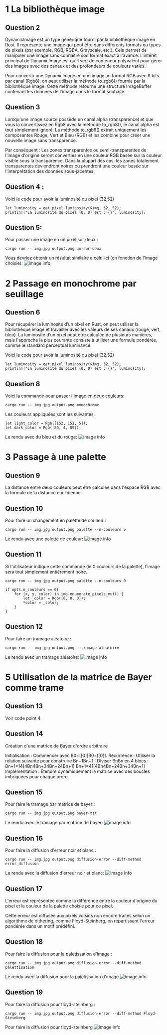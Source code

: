 # 1 La bibliothèque image

## Question 2

DynamicImage est un type générique fourni par la bibliothèque image en Rust. Il représente une image qui peut être dans différents formats ou types de pixels (par exemple, RGB, RGBA, Grayscale, etc.). Cela permet de manipuler une image sans connaître son format exact à l'avance.
L'intérêt principal de DynamicImage est qu'il sert de conteneur polyvalent pour gérer des images avec des canaux et des profondeurs de couleurs variés.

Pour convertir une DynamicImage en une image au format RGB avec 8 bits par canal (Rgb8), on peut utiliser la méthode to_rgb8() fournie par la bibliothèque image. Cette méthode retourne une structure ImageBuffer contenant les données de l'image dans le format souhaité.

## Question 3

Lorsqu'une image source possède un canal alpha (transparence) et que vous la convertissez en Rgb8 avec la méthode to_rgb8(), le canal alpha est tout simplement ignoré. La méthode to_rgb8() extrait uniquement les composantes Rouge, Vert et Bleu (RGB) et les combine pour créer une nouvelle image sans transparence.

Par conséquent :
    Les zones transparentes ou semi-transparentes de l'image d'origine seront converties en une couleur RGB basée sur la couleur visible sous la transparence.
    Dans la plupart des cas, les zones totalement transparentes deviendront noires ou prendront une couleur basée sur l'interprétation des données sous-jacentes.

## Question 4 :
Voici le code pour avoir la luminosité du pixel (32,52)
```
let luminosity = get_pixel_luminosity(&img, 32, 52);
println!("La luminosité du pixel (0, 0) est : {}", luminosity);
```

## Question 5:
Pour passer une image en un pixel sur deux :
```
cargo run -- img.jpg output.png un-sur-deux
```

Vous devriez obtenir un résultat similaire à celui-ci (en fonction de l'image choisie):
![image info](1_out.png)

# 2 Passage en monochrome par seuillage

## Question 6

Pour récupérer la luminosité d’un pixel en Rust, on peut utiliser la bibliothèque image et travailler avec les valeurs de ses canaux (rouge, vert, bleu). La luminosité d’un pixel peut être calculée de plusieurs manières, mais l'approche la plus courante consiste à utiliser une formule pondérée, comme le standard perceptual luminance.

Voici le code pour avoir la luminosité du pixel (32,52)
```
let luminosity = get_pixel_luminosity(&img, 32, 52);
println!("La luminosité du pixel (0, 0) est : {}", luminosity);
```

## Question 8
Voici la commande pour passer l'image en deux couleurs:
```
cargo run -- img.jpg output.png monochrome
```

Les couleurs appliquées sont les suivantes:
```
let light_color = Rgb([152, 152, 5]);
let dark_color = Rgb([89, 4, 89]);
```
Le rendu avec du bleu et du rouge:
![image info](2_out_monochrome.png)

# 3 Passage à une palette

## Question 9

La distance entre deux couleurs peut être calculée dans l'espace RGB avec la formule de la distance euclidienne.

## Question 10

Pour faire un changement en palette de couleur :
```
cargo run -- img.jpg output.png palette --n-couleurs 5
```

Le rendu avec une palette de couleur:
![image info](3_out_palette.png)

## Question 11

Si l'utilisateur indique cette commande (ie 0 couleurs de la palette), l'image sera tout simplement entièrement noire.

```
cargo run -- img.jpg output.png palette --n-couleurs 0
```
```
if opts.n_couleurs == 0{
    for (x, y, color) in img.enumerate_pixels_mut() {
        let _color = Rgb([0, 0, 0]);
        *color = _color;
    }
}
```

## Question 12

Pour faire un tramage aléatoire :
```
cargo run -- img.jpg output.png --tramage-aleatoire
```

Le rendu avec un tramage aléatoire:
![image info](4_out_dithering.png)

# 5 Utilisation de la matrice de Bayer comme trame

## Question 13

Voir code point 4

## Question 14

Création d'une matrice de Bayer d'ordre arbitraire

Initialisation : Commencer avec B0=[[0]]B0​=[[0]].
Récurrence : Utiliser la relation suivante pour construire Bn+1Bn+1​ :
    Diviser BnBn​ en 4 blocs :
    Bn+1=14[4Bn4Bn+34Bn+24Bn+1]
    Bn+1​=41​[4Bn​4Bn​+2​4Bn​+34Bn​+1​]
Implémentation : Étendre dynamiquement la matrice avec des boucles imbriquées pour chaque ordre.

## Question 15

Pour faire le tramage par matrice de bayer :
```
cargo run -- img.jpg output.png bayer-mat
```

Le rendu avec le tramage par matrice de bayer:
![image info](5_out_bayer_dithering.png)

## Question 16

Pour faire la diffusion d'erreur noir et blanc :
```
cargo run -- img.jpg output.png diffusion-error --diff-method error_diffusion
```

Le rendu avec la diffusion d'erreur noir et blanc:
![image info](6_out_error_diffusion.png)

## Question 17

L'erreur est représentée comme la différence entre la couleur d'origine du pixel et la couleur de la palette choisie pour ce pixel.

Cette erreur est diffusée aux pixels voisins non encore traités selon un algorithme de dithering, comme Floyd-Steinberg, en répartissant l'erreur pondérée dans un motif prédéfini.

## Question 18

Pour faire la diffusion pour la paletissation d'image :
```
cargo run -- img.jpg output.png diffusion-error --diff-method palettisation
```

Le rendu avec la diffusion pour la paletissation d'image 
![image info](6_out_palettization.png)

## Question 19

Pour faire la diffusion pour floyd-steinberg :
```
cargo run -- img.jpg output.png diffusion-error --diff-method Floyd-Steinberg
```
Pour faire la diffusion pour floyd-steinberg
![image info](6_out_floyd_steinberg.png)